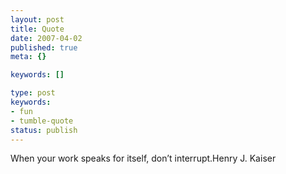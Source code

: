 ```yaml
---
layout: post
title: Quote
date: 2007-04-02
published: true
meta: {}

keywords: []

type: post
keywords:
- fun
- tumble-quote
status: publish
---
```

<!-- blockquote  -->When your work speaks for itself, don&#8217;t interrupt.<!-- endblockquote  -->Henry J. Kaiser
